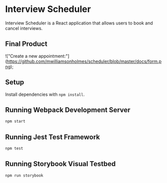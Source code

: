 # Interview Scheduler
Interview Scheduler is a React application that allows users to book and cancel interviews.

## Final Product
!["Create a new appointment:"] (https://github.com/mwilliamsonholmes/scheduler/blob/master/docs/form.png);
## Setup

Install dependencies with `npm install`.

## Running Webpack Development Server

```sh
npm start
```

## Running Jest Test Framework

```sh
npm test
```

## Running Storybook Visual Testbed

```sh
npm run storybook
```

